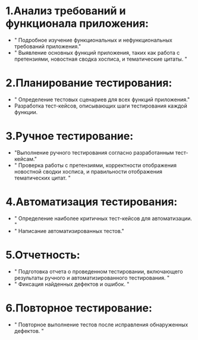  # 1.Анализ требований и функционала приложения:
- " Подробное изучение функциональных и нефункциональных требований приложения."
- " Выявление основных функций приложения, таких как работа с претензиями, новостная сводка хосписа, и тематические цитаты. "

# 2.Планирование тестирования:
- " Определение тестовых сценариев для всех функций приложения."
- Разработка тест-кейсов, описывающих шаги тестирования каждой функции.

# 3.Ручное тестирование:
- "Выполнение ручного тестирования согласно разработанным тест-кейсам."
- " Проверка работы с претензиями, корректности отображения новостной сводки хосписа, и правильности отображения тематических цитат. "

# 4.Автоматизация тестирования:
- " Определение наиболее критичных тест-кейсов для автоматизации. "
- " Написание автоматизированных тестов."

# 5.Отчетность:
- " Подготовка отчета о проведенном тестировании, включающего результаты ручного и автоматизированного тестирования. "
- " Фиксация найденных дефектов и ошибок. "

# 6.Повторное тестирование:
- " Повторное выполнение тестов после исправления обнаруженных дефектов. "
